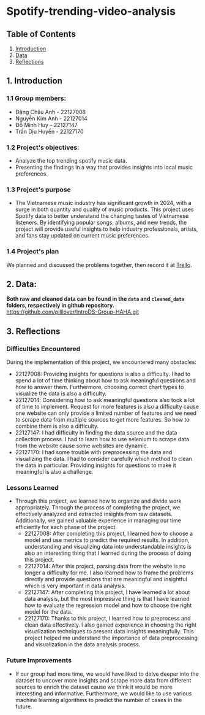 # Spotify-trending-video-analysis

## Table of Contents
1. [Introduction](#introduction)
2. [Data](#2-data)
3. [Reflections](#3-reflections)

## 1. Introduction
### 1.1 Group members:
- Đặng Châu Anh - 22127008
- Nguyễn Kim Anh - 22127014
- Đỗ Minh Huy - 22127147
- Trần Dịu Huyền - 22127170

### 1.2 Project's objectives:
- Analyze the top trending spotify music data.
- Presenting the findings in a way that provides insights into local music preferences.

### 1.3 Project's purpose 
- The Vietnamese music industry has significant growth in 2024, with a surge in both quantity and quality of music products. This project uses Spotify data to better understand the changing tastes of Vietnamese listeners. By identifying popular songs, albums, and new trends, the project will provide useful insights to help industry professionals, artists, and fans stay updated on current music preferences.

### 1.4 Project's plan
We planned and discussed the problems together, then record it at [Trello](https://trello.com/invite/b/677049104337e628b16d8c89/ATTI5b031e9a62ca1955914d816f60c99ea82B2B34B1/introdsspotify-rewind-2024).

## 2. Data:
**Both raw and cleaned data can be found in the `data` and `cleaned_data` folders, respectively in github repository.**
https://github.com/pililover/IntroDS-Group-HAHA.git

## 3. Reflections
### **Difficulties Encountered**
During the implementation of this project, we encountered many obstacles:
- 22127008: Providing insights for questions is also a difficulty. I had to spend a lot of time thinking about how to ask meaningful questions and how to answer them. Furthermore, choosing correct chart types to visualize the data is also a difficulty.
- 22127014: Considering how to ask meaningful questions also took a lot of time to implement. Request for more features is also a difficulty cause one website can only provide a limited number of features and we need to scrape data from multiple sources to get more features. So how to combine them is also a difficulty.
- 22127147: I had difficulty in finding the data source and the data collection process. I had to learn how to use selenium to scrape data from the website cause some websites are dynamic.
- 22127170: I had some trouble with preprocessing the data and visualizing the data. I had to consider carefully which method to clean the data in particular. Providing insights for questions to make it meaningful is also a challenge.

### **Lessons Learned**
- Through this project, we learned how to organize and divide work appropriately. Through the process of completing the project, we effectively analyzed and extracted insights from raw datasets. Additionally, we gained valuable experience in managing our time efficiently for each phase of the project.
    - 22127008: After completing this project, I learned how to choose a model and use metrics to predict the required results. In addition, understanding and visualizing data into understandable insights is also an interesting thing that I learned during the process of doing this project.
    - 22127014: After this project, parsing data from the website is no longer a difficulty for me. I also learned how to frame the problems directly and provide questions that are meaningful and insightful which is very important in data analysis.
    - 22127147: After completing this project, I have learned a lot about data analysis, but the most impressive thing is that I have learned how to evaluate the regression model and how to choose the right model for the data.
    - 22127170: Thanks to this project, I learned how to preprocess and clean data effectively. I also gained experience in choosing the right visualization techniques to present data insights meaningfully. This project helped me understand the importance of data preprocessing and visualization in the data analysis process.

### **Future Improvements**
- If our group had more time, we would have liked to delve deeper into the dataset to uncover more insights and scrape more data from different sources to enrich the dataset cause we think it would be more interesting and informative. Furthermore, we would like to use various machine learning algorithms to predict the number of cases in the future.